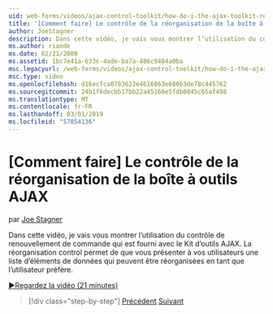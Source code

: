 ```yaml
---
uid: web-forms/videos/ajax-control-toolkit/how-do-i-the-ajax-toolkit-reorder-control
title: '[Comment faire] Le contrôle de la réorganisation de la boîte à outils AJAX | Microsoft Docs'
author: JoeStagner
description: Dans cette vidéo, je vais vous montrer l’utilisation du contrôle de renouvellement de commande qui est fourni avec le Kit d’outils AJAX. Le contrôle de renouvellement de commande vous permet de présenter à vos utilisateurs un o liste...
ms.author: riande
ms.date: 02/21/2008
ms.assetid: 1bc7e41a-633c-4ade-ba7a-486c9484a0ba
msc.legacyurl: /web-forms/videos/ajax-control-toolkit/how-do-i-the-ajax-toolkit-reorder-control
msc.type: video
ms.openlocfilehash: d16ecfca0783622e4616863e680b3de78c445762
ms.sourcegitcommit: 24b1f6decbb17bb22a45166e5fdb0845c65af498
ms.translationtype: MT
ms.contentlocale: fr-FR
ms.lasthandoff: 03/01/2019
ms.locfileid: "57054136"
---
```

<a name="how-do-i-the-ajax-toolkit-reorder-control"></a>[Comment faire] Le contrôle de la réorganisation de la boîte à outils AJAX
====================
par [Joe Stagner](https://github.com/JoeStagner)

Dans cette vidéo, je vais vous montrer l’utilisation du contrôle de renouvellement de commande qui est fourni avec le Kit d’outils AJAX. La réorganisation control permet de que vous présenter à vos utilisateurs une liste d’éléments de données qui peuvent être réorganisées en tant que l’utilisateur préfère.

[&#9654;Regardez la vidéo (21 minutes)](https://channel9.msdn.com/Blogs/ASP-NET-Site-Videos/how-do-i-the-ajax-toolkit-reorder-control)

> [!div class="step-by-step"]
> [Précédent](how-do-i-use-the-aspnet-ajax-updatepanelanimation-extender.md)
> [Suivant](utilize-the-ajax-rating-control-in-the-aspnet-toolkit.md)
